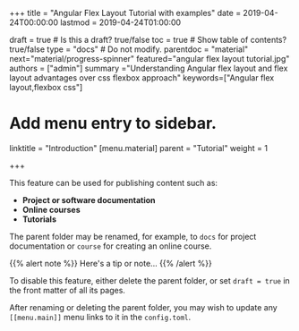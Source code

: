 +++
title = "Angular Flex Layout Tutorial with examples"
date = 2019-04-24T00:00:00
lastmod = 2019-04-24T01:00:00

draft = true  # Is this a draft? true/false
toc = true  # Show table of contents? true/false
type = "docs"  # Do not modify.
parentdoc = "material"
next="material/progress-spinner"
featured="angular flex layout tutorial.jpg"
authors = ["admin"]
summary ="Understanding Angular flex layout and flex layout advantages over css flexbox approach"
keywords=["Angular flex layout,flexbox css"]

# Add menu entry to sidebar.

linktitle = "Introduction"
[menu.material]
  parent = "Tutorial"
  weight = 1

+++


This feature can be used for publishing content such as:

* **Project or software documentation**
* **Online courses**
* **Tutorials**

The parent folder may be renamed, for example, to `docs` for project documentation or `course` for creating an online course.

{{% alert note %}}
Here's a tip or note...
{{% /alert %}}

To disable this feature, either delete the parent folder, or set `draft = true` in the front matter of all its pages. 

After renaming or deleting the parent folder, you may wish to update any `[[menu.main]]` menu links to it in the `config.toml`. 
